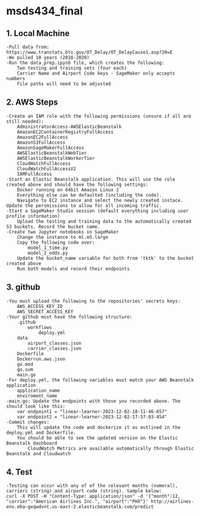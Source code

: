 # msds434_final

## 1. Local Machine
    -Pull data from: https://www.transtats.bts.gov/OT_Delay/OT_DelayCause1.asp?20=E
    -We pulled 10 years (2010-2020)
    -Run the data_prep.ipynb file, which creates the following:
        Two testing and training sets (four each)
        Carrier Name and Airport Code keys - SageMaker only accepts numbers
        File paths will need to be adjusted
        

## 2. AWS Steps
    -Create an IAM role with the following permissions (unsure if all are still needed):
        AdministratorAccess-AWSElasticBeanstalk
        AmazonEC2ContainerRegistryFullAccess
        AmazonEC2FullAccess
        AmazonS3FullAccess
        AmazonSageMakerFullAccess
        AWSElasticBeanstalkWebTier
        AWSElasticBeanstalkWorkerTier
        CloudWatchFullAccess
        CloudWatchFullAccessV2
        IAMFullAccess
    -Start an Elastic Beanstalk application. This will use the role created above and should have the following settings: 
        Docker running on 64bit Amazon Linux 2
        Everything else can be defaulted (including the code).
        Navigate to EC2 instance and select the newly created instace. Update the persmissions to allow for all incoming traffic.
    -Start a SageMaker Studio session (default everything including user profile information)
        Upload the testing and training data to the automatically created S3 buckets. Record the bucket name. 
    -Create two Jupyter notebooks in SageMaker 
        Change the instance to ml.m5.large
        Copy the following code over:
            model_1_time.py
            model_2_odds.py
        Update the bucket_name variable for both from 'tktk' to the bucket created above
        Run both models and record their endpoints

## 3. github
    -You must upload the following to the repositories' secrets keys:
        AWS_ACCESS_KEY_ID
        AWS_SECRET_ACCESS_KEY
    -Your github must have the following structure:
        .github
            workflows
                deploy.yml
        data
            airport_classes.json
            carrier_classes.json
        Dockerfile
        Dockerrun.aws.json
        go.mod
        go.sum
        main.go
    -For deploy.yml, the following variables must match your AWS Beanstalk application
        application_name
        enviroment_name
    -main.go: Update the endpoints with those you recorded above. The should look like this:
        var endpoint1 = "linear-learner-2023-12-02-18-11-46-657"
        var endpoint2 = "linear-learner-2023-12-02-17-57-03-454"
    -Commit changes:
        This will update the code and dockerize it as outlined in the deploy.yml and Dockerfile. 
        You should be able to see the updated version on the Elastic Beanstalk dashboard
            CloudWatch Metrics are available automatically through Elastic Beanstalk and Cloudwatch

## 4. Test
    -Testing can occur with any of of the relevant months (numeral), carriers (string) and airport code (string). Sample below:
    curl -X POST -H "Content-Type: application/json" -d '{"month":12, "carrier":"American Airlines Inc.", "airport":"PHX"}' http://airlines-env.eba-geqwdvnt.us-east-2.elasticbeanstalk.com/predict
